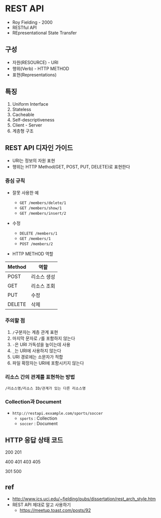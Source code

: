 # REST API
* Roy Fielding - 2000
* RESTful API
* REpresentational State Transfer

## 구성
* 자원(RESOURCE) - URI
* 행위(Verb) - HTTP METHOD
* 표현(Representations)

## 특징
1. Uniform Interface
2. Stateless
3. Cacheable
4. Self-descriptiveness
5. Client - Server
6. 계층형 구조

## REST API 디자인 가이드

* URI는 정보의 자원 표현 
* 행위는 HTTP Method(GET, POST, PUT, DELETE)로 표현한다

### 중심 규칙

* 잘못 사용한 예
  * `GET /members/delete/1`
  * `GET /members/show/1`
  * `GET /members/insert/2`

* 수정
  * `DELETE /members/1`
  * `GET /members/1`
  * `POST /members/2`

* HTTP METHOD 역할

| Method | 역할 |
|---|---|
|POST | 리소스 생성 |
|GET | 리소스 조회 |
|PUT | 수정 |
|DELETE | 삭제 |

### 주의할 점
1. `/`구분자는 계층 관계 표현
2. 마지막 문자로 `/`를 포함하지 않는다
3. `-`은 URI 가독성을 높이는데 사용
4. `_`는 URI에 사용하지 않는다
5. URI 경로에는 소문자가 적합
6. 파일 확장자는 URI에 포함시키지 않는다

### 리소스 간의 관계를 표현하는 방법

`/리소스명/리소스 ID/관계가 있는 다른 리소스명`

### Collection과 Document

* `http://restapi.exxample.com/sports/soccer`
  * `sports` : Collection
  * `soccer` : Document


## HTTP 응답 상태 코드

200
201

400
401
403
405

301
500


## ref
* http://www.ics.uci.edu/~fielding/pubs/dissertation/rest_arch_style.htm
* REST API 제대로 알고 사용하기
  * https://meetup.toast.com/posts/92